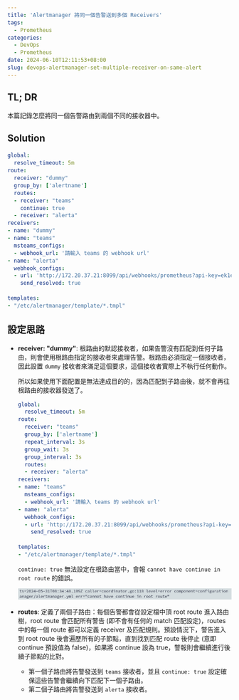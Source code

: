 ```yaml
---
title: 'Alertmanager 將同一個告警送到多個 Receivers'
tags:
  - Prometheus
categories:
  - DevOps
  - Prometheus
date: 2024-06-10T12:11:53+08:00
slug: devops-alertmanager-set-multiple-receiver-on-same-alert
---
```


## TL; DR

本篇記錄怎麼將同一個告警路由到兩個不同的接收器中。

<!--more-->

## Solution

```yaml
global:
  resolve_timeout: 5m
route:
  receiver: "dummy"
  group_by: ['alertname']
  routes:
  - receiver: "teams"
    continue: true
  - receiver: "alerta"
receivers:
- name: "dummy"
- name: "teams"
  msteams_configs:
  - webhook_url: '請輸入 teams 的 webhook url'
- name: "alerta"
  webhook_configs:
  - url: 'http://172.20.37.21:8099/api/webhooks/prometheus?api-key=ek1emONw-2IS6yc31nziqiawcpCpmnAiLXuMqgbq'
    send_resolved: true

templates:
- "/etc/alertmanager/template/*.tmpl"
```

## 設定思路

- **receiver: "dummy"**: 根路由的默認接收者，如果告警沒有匹配到任何子路由，則會使用根路由指定的接收者來處理告警。根路由必須指定一個接收者，因此設置 `dummy` 接收者來滿足這個要求，這個接收者實際上不執行任何動作。
    
    所以如果使用下面配置是無法達成目的的，因為匹配到子路由後，就不會再往根路由的接收器發送了。
    
    ```yaml
    global:
      resolve_timeout: 5m
    route:
      receiver: "teams"
      group_by: ['alertname']
      repeat_interval: 3s
      group_wait: 3s
      group_interval: 3s
      routes:
      - receiver: "alerta"
    receivers:
    - name: "teams"
      msteams_configs:
      - webhook_url: '請輸入 teams 的 webhook url'
    - name: "alerta"
      webhook_configs:
      - url: 'http://172.20.37.21:8099/api/webhooks/prometheus?api-key=ek1emONw-2IS6yc31nziqiawcpCpmnAiLXuMqgbq'
        send_resolved: true
    
    templates:
    - "/etc/alertmanager/template/*.tmpl"
    ```
    
    `continue: true` 無法設定在根路由當中，會報 `cannot have continue in root route` 的錯誤。
    
    ![](./err.png)
    

- **routes**: 定義了兩個子路由：每個告警都會從設定檔中頂 root route 進入路由樹，root route 會匹配所有警告 (即不會有任何的 match 匹配設定)，routes 中的每一個 route 都可以定義 receiver 及匹配規則。預設情況下，警告進入到 root route 後會遍歷所有的子節點，直到找到匹配 route 後停止 (意即 continue 預設值為 false)，如果將 continue 設為 true，警報則會繼續進行後續子節點的比對。
    - 第一個子路由將告警發送到 `teams` 接收者，並且 `continue: true` 設定確保這些告警會繼續向下匹配下一個子路由。
    - 第二個子路由將告警發送到 `alerta` 接收者。